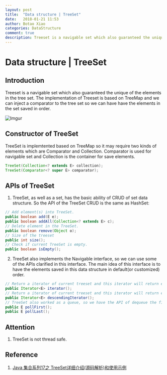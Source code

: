 ```yaml
---
layout: post
title:  "Data structure | TreeSet"
date:   2018-01-21 11:53
author: Botao Xiao
categories: DataStructure
comment: true
description: Treeset is a navigable set which also guaranteed the unique of the elements in the tree set. The implementation of Treeset is based on TreeMap and we can inject a comparator to the tree set so we can have have the elements in the set saved in order.
---
```

# Data structure | TreeSet

## Introduction
Treeset is a navigable set which also guaranteed the unique of the elements in the tree set. The implementation of Treeset is based on TreeMap and we can inject a comparator to the tree set so we can have have the elements in the set saved in order.

![Imgur](https://i.imgur.com/CHIb1Hz.png)

## Constructor of TreeSet
TreeSet is implemtented based on TreeMap so it may require two kinds of elements which are Comparator and Collection. Comparator is used for navigable set and Collection is the container for save elements.
```Java
TreeSet(Collection<? extends E> collection);
TreeSet(Comparator<? super E> comparator);
```

## APIs of TreeSet
1. TreeSet, as well as a set, has the basic ability of CRUD of set data structure. So the API of the TreeSet CRUD is the same as HashSet:
```Java
// Add element(s) into TreeSet.
public boolean add(E e);
public boolean addAll(Collection<? extends E> c);
// Delete element in the TreeSet.
public boolean remove(Object o);
// Size of the treeset
public int size();
// Check if current TreeSet is empty.
public boolean isEmpty();
```

2. TreeSet also implements the Navigable interface, so we can use some of the APIs clarified in this interface. The main idea of this interface is to have the elements saved in this data structure in default(or customized) order.
```Java
// Return a iterator of current treeset and this iterator will return elements in ascending order.
public Iterator<E> iterator();
// Return a iterator of current treeset and this iterator will return elements in descending order.
public Iterator<E> descendingIterator();
// TreeSet also worked as a queue, so we have the API of dequeue the first element in the set.
public E pollFirst();
public E pollLast();
```

## Attention
1. TreeSet is not thread safe.

## Reference
1. [Java 集合系列17之 TreeSet详细介绍(源码解析)和使用示例](https://www.cnblogs.com/skywang12345/p/3311268.html)
